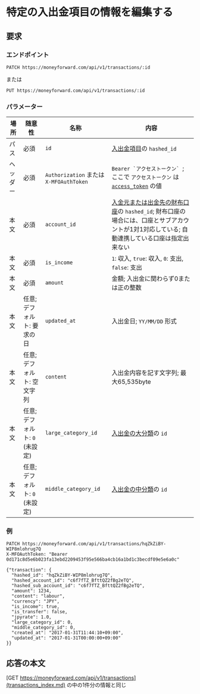 # 特定の入出金項目の情報を編集する

## 要求

### エンドポイント

```
PATCH https://moneyforward.com/api/v1/transactions/:id
```

または

```
PUT https://moneyforward.com/api/v1/transactions/:id
```

### パラメーター

場所 | 随意性 | 名称 | 内容
---- | ---- | ---- | ---
パス | 必須 | `id` | [入出金項目](transactions_index.md)の `hashed_id`
ヘッダー | 必須 | `Authorization` または `X-MFOAuthToken` | ```Bearer `アクセストークン` ```; ここで `アクセストークン` は [`access_token`](token.md) の値
本文 | 必須 | `account_id` | [入金元または出金先の財布口座](accounts_index.md)の `hashed_id`; 財布口座の場合には、口座とサブアカウントが1対1対応している; 自動連携している口座は指定出来ない
本文 | 必須 | `is_income` | `1`: 収入, `true`: 収入, `0`: 支出, `false`: 支出
本文 | 必須 | `amount` | 金額; 入出金に関わらず0または正の整数
本文 | 任意; デフォルト: 要求の日 | `updated_at` | 入出金日; `YY/MM/DD` 形式
本文 | 任意; デフォルト: 空文字列 | `content` | 入出金内容を記す文字列; 最大65,535byte
本文 | 任意; デフォルト: `0` (未設定) | `large_category_id` | [入出金の大分類](transaction_categories_index.md)の `id`
本文 | 任意; デフォルト: `0` (未設定) | `middle_category_id` |[入出金の中分類](transaction_categories_index.md)の `id`

### 例

```
PATCH https://moneyforward.com/api/v1/transactions/hqZkZiBY-WIP8mlohrug7Q
X-MFOAuthToken: "Bearer 0d171c8d5e6b023fa13ebd2209453f95e566ba4cb16a1bd1c3becdf09e5e6a0c"

{"transaction": {
  "hashed_id": "hqZkZiBY-WIP8mlohrug7Q",
  "hashed_account_id": "c6f7fTZ_BfttQZ2fBg2eTQ",
  "hashed_sub_account_id": "c6f7fTZ_BfttQZ2fBg2eTQ",
  "amount": 1234,
  "content": "labour",
  "currency": "JPY",
  "is_income": true,
  "is_transfer": false,
  "jpyrate": 1.0,
  "large_category_id": 0,
  "middle_category_id": 0,
  "created_at": "2017-01-31T11:44:10+09:00",
  "updated_at": "2017-01-31T00:00:00+09:00"
}}
```

## 応答の本文

[GET https://moneyforward.com/api/v1/transactions](transactions_index.md) の中の1件分の情報と同じ

